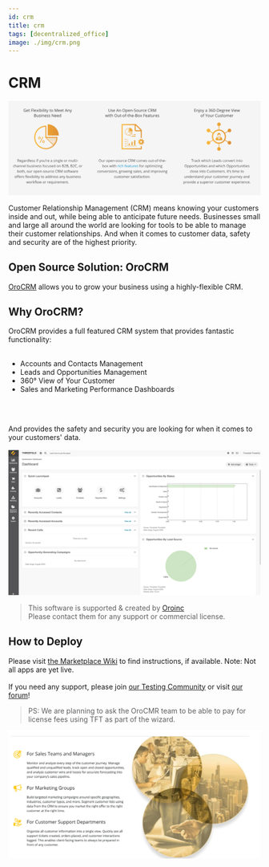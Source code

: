 ```yaml
---
id: crm
title: crm
tags: [decentralized_office]
image: ./img/crm.png
---
```


# CRM

![](./img/orocrm_1.png)
<br/>

Customer Relationship Management (CRM) means knowing your customers inside and out, while being able to anticipate future needs. Businesses small and large all around the world are looking for tools to be able to manage their customer relationships. And when it comes to customer data, safety and security are of the highest priority.

## Open Source Solution: OroCRM

[OroCRM](https://oroinc.com/orocrm/) allows you to grow your business using a highly-flexible CRM.

## Why OroCRM?

OroCRM provides a full featured CRM system that provides fantastic functionality:
<br/>
<br/>
- Accounts and Contacts Management
- Leads and Opportunities Management
- 360° View of Your Customer
- Sales and Marketing Performance Dashboards
<br/>
<br/>

And provides the safety and security you are looking for when it comes to your customers' data.
<br/>
<br/>
![](./img/orocrm_screenshot1.png)
<br/>

> This software is supported & created by [Oroinc](https://oroinc.com/) <BR>
> Please contact them for any support or commercial license.

## How to Deploy

Please visit [the Marketplace Wiki](https://threefold.io/info/cloud#/cloud__evdc_marketplace) to find instructions, if available. Note: Not all apps are yet live.
<br/>
<br/>
If you need any support, please join [our Testing Community](https://bit.ly/tftesting) or visit [our forum](https://forum.threefold.io)!

<!-- Create widget which does following

- [ ] Choose a size: small/mid/large
  - Small recommended < 5 people
  - Mid recommended 5-25 people
  - Large recommended >25 people
- [ ] Choose a location (many more locations coming soon)
  - Ghent
  - Vienna
- [ ] Select a name
  - Name as used for the solution (in the web UI)
- [ ] Choose a domain name
  - ava.tf
  - 3x0.me
  - refit.earth
  - co30.org
  - ninja.tf
  - base.tf
  - tf9.io
- [ ] Set an admin passwd
  - Will be admin/chosen password
- [ ] Upload your public sshkey (expert mode)
  - If yes, ask sshkey

  - Always deploy on ipv6 public
  - Always deploy on webgateway

  -->

> PS: We are planning to ask the OroCMR team to be able to pay for license fees using TFT as part of the wizard.

![](./img/oro_crm.png)

